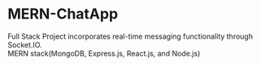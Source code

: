 # MERN-ChatApp
Full Stack Project incorporates real-time messaging functionality through Socket.IO.<br />
MERN stack(MongoDB, Express.js, React.js, and Node.js)
